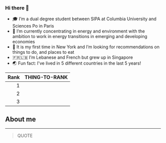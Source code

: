 ### Hi there 👋
- 🎓 I’m a dual degree student between SIPA at Columbia University and Sciences Po in Paris
- 🌱 I’m currently concentrating in energy and environment with the ambition to work in energy transitions in emerging and developing economies
- 🥙 It is my first time in New York and I’m looking for recommendations on things to do, and places to eat
- 🇫🇷🇱🇧 I’m Lebanese and French but grew up in Singapore 
- 🌏 Fun fact: I've lived in 5 different countries in the last 5 years! 


| Rank | THING-TO-RANK |
|-----:|---------------|
|     1|               |
|     2|               |
|     3|               |

## About me

---
> QUOTE

<!--



